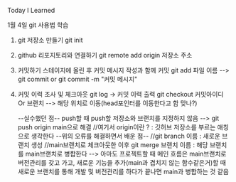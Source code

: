 Today I Learned

1월 4일
git 사용법 학습
1. git 저장소 만들기
    git init

2. github 리포지토리와 연결하기
    git remote add origin 저장소 주소

3. 커밋하기
    스테이지에 올린 후 커밋 메시지 작성과 함께 커밋
    git add 파일 이름 --> git commit or git commit -m "커밋 메시지"

4. 커밋 이력 조사 및 체크아웃
    git log -> 커밋 이력 출력
    git checkout 커밋아이디 Or 브랜치 --> 해당 위치로 이동(head포인터를 이동한다고 함 맞나?)

    --실수했던 점--
push할 때 push할 저장소와 브랜치를 지정하지 않음 --> git push origin main으로 해결
//여기서 origin이란 ? : 깃허브 저장소를 부르는 애칭으로 생각한다
    --위의 오류를 해결하면서 배운 점--
    //git branch 이름 : 새로운 브랜치 생성
    //main브랜치로 체크아웃한 이후 git merge 브랜치 이름 : 해당 브랜치를 main브랜치로 병합한다 --> 아마도 프로젝트할 때 메인 흐름은 main브랜치로 버전관리를 갖고 가고, 새로운 기능을 추가(main과 겹치지 않는 함수같은거)할 때 새로운 브랜치를 통해 개발 및 버전관리를 하다가 끝나면 main과 병합하는 것 같음
    